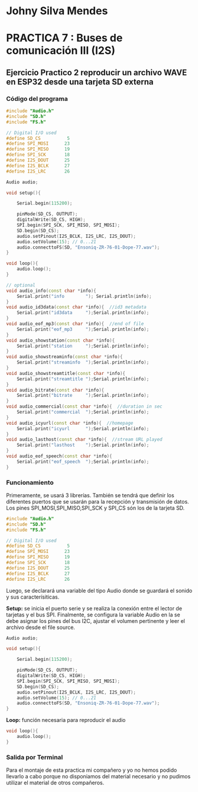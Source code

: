 # Johny Silva Mendes
# PRACTICA 7  : Buses de comunicación III (I2S)

## Ejercicio Practico 2 reproducir un archivo WAVE en ESP32 desde una tarjeta SD externa

### Código del programa
```cpp
#include "Audio.h"
#include "SD.h"
#include "FS.h"

// Digital I/O used
#define SD_CS          5
#define SPI_MOSI      23
#define SPI_MISO      19
#define SPI_SCK       18
#define I2S_DOUT      25
#define I2S_BCLK      27
#define I2S_LRC       26

Audio audio;

void setup(){

    Serial.begin(115200);

    pinMode(SD_CS, OUTPUT);
    digitalWrite(SD_CS, HIGH);
    SPI.begin(SPI_SCK, SPI_MISO, SPI_MOSI);
    SD.begin(SD_CS);
    audio.setPinout(I2S_BCLK, I2S_LRC, I2S_DOUT);
    audio.setVolume(15); // 0...21
    audio.connecttoFS(SD, "Ensoniq-ZR-76-01-Dope-77.wav");
}

void loop(){
    audio.loop();
}

// optional
void audio_info(const char *info){
    Serial.print("info        "); Serial.println(info);
}
void audio_id3data(const char *info){  //id3 metadata
    Serial.print("id3data     ");Serial.println(info);
}
void audio_eof_mp3(const char *info){  //end of file
    Serial.print("eof_mp3     ");Serial.println(info);
}
void audio_showstation(const char *info){
    Serial.print("station     ");Serial.println(info);
}
void audio_showstreaminfo(const char *info){
    Serial.print("streaminfo  ");Serial.println(info);
}
void audio_showstreamtitle(const char *info){
    Serial.print("streamtitle ");Serial.println(info);
}
void audio_bitrate(const char *info){
    Serial.print("bitrate     ");Serial.println(info);
}
void audio_commercial(const char *info){  //duration in sec
    Serial.print("commercial  ");Serial.println(info);
}
void audio_icyurl(const char *info){  //homepage
    Serial.print("icyurl      ");Serial.println(info);
}
void audio_lasthost(const char *info){  //stream URL played
    Serial.print("lasthost    ");Serial.println(info);
}
void audio_eof_speech(const char *info){
    Serial.print("eof_speech  ");Serial.println(info);
}
```

### Funcionamiento 

Primeramente, se usará 3 librerías. También se tendrá que definir los diferentes puertos que se usarán para la recepción y transmisión de datos. Los pines SPI_MOSI,SPI_MISO,SPI_SCK y SPI_CS són los de la tarjeta SD.

```cpp
#include "Audio.h"
#include "SD.h"
#include "FS.h"

// Digital I/O used
#define SD_CS          5
#define SPI_MOSI      23
#define SPI_MISO      19
#define SPI_SCK       18
#define I2S_DOUT      25
#define I2S_BCLK      27
#define I2S_LRC       26
```
Luego, se declarará una variable del tipo Audio donde se guardará el sonido y sus caracterísiticas. 

**Setup:** se inicia el puerto serie y se realiza la conexión entre el lector de tarjetas y el bus SPI. Finalmente, se configura la variable Audio en la se debe asignar los pines del bus I2C, ajustar el volumen pertinente y leer el archivo desde el file source.

```cpp
Audio audio;

void setup(){

    Serial.begin(115200);

    pinMode(SD_CS, OUTPUT);
    digitalWrite(SD_CS, HIGH);
    SPI.begin(SPI_SCK, SPI_MISO, SPI_MOSI);
    SD.begin(SD_CS);
    audio.setPinout(I2S_BCLK, I2S_LRC, I2S_DOUT);
    audio.setVolume(15); // 0...21
    audio.connecttoFS(SD, "Ensoniq-ZR-76-01-Dope-77.wav");
}
```

**Loop:** función necesaria para reproducir el audio

```cpp
void loop(){
    audio.loop();
}
```

### Salida por Terminal 
Para el montaje de esta practica mi compañero y yo no hemos podido llevarlo a cabo porque no disponiamos del material necesario y no pudimos utilizar el material de otros compañeros.

